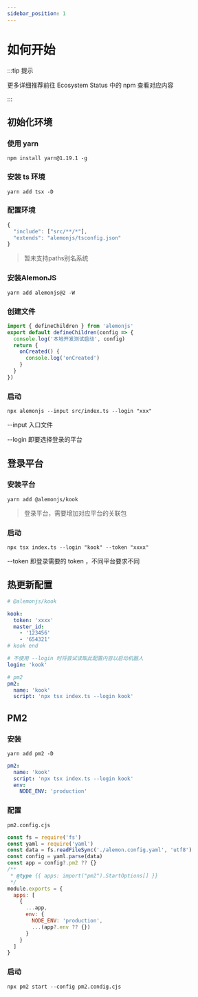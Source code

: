 ```yaml
---
sidebar_position: 1
---
```


# 如何开始

:::tip 提示

更多详细推荐前往 Ecosystem Status 中的 npm 查看对应内容

:::

## 初始化环境

### 使用 yarn

```shell
npm install yarn@1.19.1 -g
```

### 安装 ts 环境

```shell
yarn add tsx -D
```

### 配置环境

```ts title="./tsconfig.json"
{
  "include": ["src/**/*"],
  "extends": "alemonjs/tsconfig.json"
}
```

> 暂未支持paths别名系统

### 安装AlemonJS

```shell
yarn add alemonjs@2 -W
```

### 创建文件

```ts title="./src/index.ts"
import { defineChildren } from 'alemonjs'
export default defineChildren(config => {
  console.log('本地开发测试启动', config)
  return {
    onCreated() {
      console.log('onCreated')
    }
  }
})
```

### 启动

```shell
npx alemonjs --input src/index.ts --login "xxx"
```

--input 入口文件

--login 即要选择登录的平台

## 登录平台

### 安装平台

```shell
yarn add @alemonjs/kook
```

> 登录平台，需要增加对应平台的关联包

### 启动

```shell
npx tsx index.ts --login "kook" --token "xxxx"
```

--token 即登录需要的 token ，不同平台要求不同

## 热更新配置

```yaml title="lemon.config.yaml"
# @alemonjs/kook

kook:
  token: 'xxxx'
  master_id:
    - '123456'
    - '654321'
# kook end

# 不使用 --login 时将尝试读取此配置内容以启动机器人
login: 'kook'

# pm2
pm2:
  name: 'kook'
  script: 'npx tsx index.ts --login kook'
```

## PM2

### 安装

```shell
yarn add pm2 -D
```

```yaml title="alemon.config.yaml"
pm2:
  name: 'kook'
  script: 'npx tsx index.ts --login kook'
  env:
    NODE_ENV: 'production'
```

### 配置

`pm2.config.cjs`

```js title="pm2.config.cjs"
const fs = require('fs')
const yaml = require('yaml')
const data = fs.readFileSync('./alemon.config.yaml', 'utf8')
const config = yaml.parse(data)
const app = config?.pm2 ?? {}
/**
 * @type {{ apps: import("pm2").StartOptions[] }}
 */
module.exports = {
  apps: [
    {
      ...app,
      env: {
        NODE_ENV: 'production',
        ...(app?.env ?? {})
      }
    }
  ]
}
```

### 启动

```shell
npx pm2 start --config pm2.condig.cjs
```
